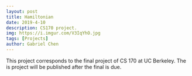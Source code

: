 ```yaml
---
layout: post
title: Hamiltonian
date: 2019-4-10
description: CS170 project.
img: https://i.imgur.com/V3IqYhO.jpg
tags: [Projects]
author: Gabriel Chen
---
```


This project corresponds to the final project of CS 170 at UC Berkeley. The is project will be published after the final is due.
